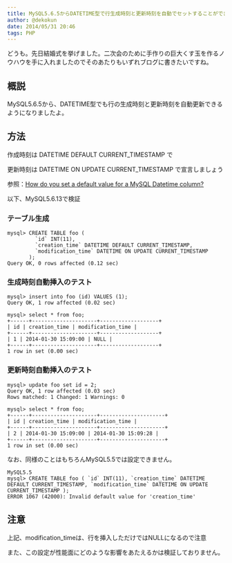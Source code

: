 ```yaml
---
title: MySQL5.6.5からDATETIME型で行生成時刻と更新時刻を自動でセットすることができるようになりましたよ
author: @dekokun
date: 2014/05/31 20:46
tags: PHP
---
```


どうも。先日結婚式を挙げました。二次会のために手作りの巨大くす玉を作るノウハウを手に入れましたのでそのあたりもいずれブログに書きたいですね。

## 概説

MySQL5.6.5から、DATETIME型でも行の生成時刻と更新時刻を自動更新できるようになりましたよ。

## 方法

作成時刻は DATETIME DEFAULT CURRENT_TIMESTAMP で

更新時刻は DATETIME ON UPDATE CURRENT_TIMESTAMP で宣言しましょう

参照：[How do you set a default value for a MySQL Datetime column?](http://localhost/posts/2014-05-31.html)

以下、MySQL5.6.13で検証

### テーブル生成

    mysql> CREATE TABLE foo (
             `id` INT(11),
             `creation_time` DATETIME DEFAULT CURRENT_TIMESTAMP,
             `modification_time` DATETIME ON UPDATE CURRENT_TIMESTAMP
           );
    Query OK, 0 rows affected (0.12 sec)

### 生成時刻自動挿入のテスト

     
    mysql> insert into foo (id) VALUES (1);
    Query OK, 1 row affected (0.02 sec)
     
    mysql> select * from foo;
    +------+---------------------+-------------------+
    | id | creation_time | modification_time |
    +------+---------------------+-------------------+
    | 1 | 2014-01-30 15:09:00 | NULL |
    +------+---------------------+-------------------+
    1 row in set (0.00 sec)
     

### 更新時刻自動挿入のテスト

    mysql> update foo set id = 2;
    Query OK, 1 row affected (0.03 sec)
    Rows matched: 1 Changed: 1 Warnings: 0
     
    mysql> select * from foo;
    +------+---------------------+---------------------+
    | id | creation_time | modification_time |
    +------+---------------------+---------------------+
    | 2 | 2014-01-30 15:09:00 | 2014-01-30 15:09:28 |
    +------+---------------------+---------------------+
    1 row in set (0.00 sec)

なお、同様のことはもちろんMySQL5.5では設定できません。

    MySQL5.5
    mysql> CREATE TABLE foo ( `id` INT(11), `creation_time` DATETIME DEFAULT CURRENT_TIMESTAMP, `modification_time` DATETIME ON UPDATE CURRENT_TIMESTAMP );
    ERROR 1067 (42000): Invalid default value for 'creation_time'
     

## 注意

上記、modification_timeは、行を挿入しただけではNULLになるので注意

また、この設定が性能面にどのような影響をあたえるかは検証しておりません。



